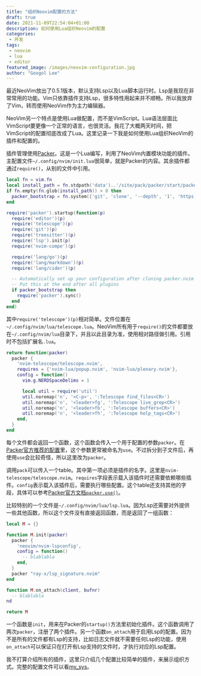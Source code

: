 ```yaml
---
title: "组织Neovim配置的方法"
draft: true
date: 2021-11-09T22:54:04+01:00
description: 如何使用Lua组织Neovim的配置
categories:
 - 开发
tags:
 - neovim
 - lua
 - editor
featured_image: /images/neovim-configuration.jpg
author: "Googol Lee"
---
```


最近NeoVim放出了0.5.1版本，默认支持Lsp以及Lua脚本运行时。Lsp是我现在非常常用的功能。Vim只依靠插件支持Lsp，很多特性用起来并不顺畅。所以我放弃了Vim，转而使用NeoVim作为主力编辑器。

NeoVim另一个特点是使用Lua做配置，而不是VimScript。Lua语法层面比VimScript要更像一个正常的语言，也很灵活。我花了大概两天时间，把VimScript的配置彻底改成了Lua。这里记录一下我是如何使用Lua组织NeoVim的插件和配置的。

插件管理使用[Packer](https://github.com/wbthomason/packer.nvim)。这是一个Lua编写，利用了NeoVim内置模块功能的插件。主配置文件`~/.config/nvim/init.lua`很简单，就是Packer的内容。其余插件都通过`require()`，从别的文件中引用。

```lua
local fn = vim.fn
local install_path = fn.stdpath('data')..'/site/pack/packer/start/packer.nvim'
if fn.empty(fn.glob(install_path)) > 0 then
  packer_bootstrap = fn.system({'git', 'clone', '--depth', '1', 'https://github.com/wbthomason/packer.nvim', install_path})
end

require('packer').startup(function(p)
  require('editor')(p)
  require('telescope')(p)
  require('git')(p)
  require('treesitter')(p)
  require('lsp').init(p)
  require('nvim-compe')(p)

  require('lang/go')(p)
  require('lang/markdown')(p)
  require('lang/cider')(p)

  -- Automatically set up your configuration after cloning packer.nvim
  -- Put this at the end after all plugins
  if packer_bootstrap then
    require('packer').sync()
  end
end)
```

其中`require('telescope')(p)`相对简单。文件位置在`~/.config/nvim/lua/telescope.lua`。NeoVim所有用于`require()`的文件都要放在`~/.config/nvim/lua`目录下，并且以此目录为准，使用相对路径做引用。引用时不包括扩展名`.lua`。


```lua
return function(packer)
  packer {
    'nvim-telescope/telescope.nvim',
    requires = {'nvim-lua/popup.nvim', 'nvim-lua/plenary.nvim'},
    config = function()
      vim.g.NERDSpaceDelims = 1

      local util = require('util')
      util.noremap('n', '<C-p>', ':Telescope find_files<CR>')
      util.noremap('n', '<leader>fg', ':Telescope live_grep<CR>')
      util.noremap('n', '<leader>fb', ':Telescope buffers<CR>')
      util.noremap('n', '<leader>fh', ':Telescope help_tags<CR>')
    end,
  }
end
```

每个文件都会返回一个函数，这个函数会传入一个用于配置的参数`packer`。在[Packer官方推荐的配置](https://github.com/wbthomason/packer.nvim#bootstrapping)里，这个参数更常被命名为`use`。不过拆分到子文件后，再使用`use`会比较奇怪，所以这里改为`packer`。

调用`pack`可以传入一个table。其中第一项必须是插件的名字。这里是`nvim-telescope/telescope.nvim`。`requires`字段表示载入该插件时还需要依赖哪些插件。`config`表示载入该插件后，需要执行哪些配置。这个table还支持其他的字段，具体可以参考[Packer官方文档`packer.use()`](https://github.com/wbthomason/packer.nvim/blob/master/doc/packer.txt#L534)。

比较特别的一个文件是`~/.config/nvim/lua/lsp.lua`。因为Lsp还需要对外提供一些其他函数，所以这个文件没有直接返回函数，而是返回了一组函数：

```lua
local M = {}

function M.init(packer)
  packer {
    'neovim/nvim-lspconfig',
    config = function()
      -- blablabla
    end,
  }
  packer "ray-x/lsp_signature.nvim"
end

function M.on_attach(client, bufnr)
  -- blablabla
nd

return M
```

一个函数是`init`，用来在Packer的`startup()`方法里初始化插件。这个函数调用了两次`packer`，注册了两个插件。另一个函数`on_attach`用于启用Lsp的配置。因为不是所有的文件都有Lsp的支持，比如日志文件就不需要任何Lsp的功能，使用`on_attach`可以保证只在打开有Lsp支持的文件时，才执行对应的Lsp配置。

我不打算介绍所有的插件，这里只介绍几个配置比较简单的插件，来展示组织方式。完整的配置文件可以看[my_sys](https://github.com/googollee/my_sys/tree/master/nvim/)。

